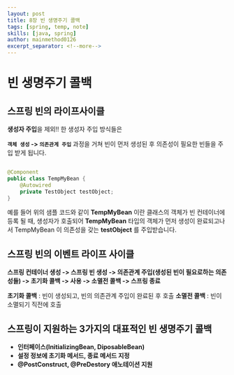 ```yaml
---
layout: post
title: 8장 빈 생명주기 콜백
tags: [spring, temp, note]
skills: [java, spring]
author: mainmethod0126
excerpt_separator: <!--more-->
---
```



<!--more-->

# 빈 생명주기 콜백

## 스프링 빈의 라이프사이클

**생성자 주입**을 제외!! 한 생성자 주입 방식들은

**`객체 생성` -> `의존관계 주입`** 과정을 거쳐 빈이 먼저 생성된 후 의존성이 필요한 빈들을 주입 받게 됩니다.

```java

@Component
public class TempMyBean {
    @Autowired
    private TestObject testObject;
}
```

예를 들어 위의 샘플 코드와 같이 **TempMyBean** 이란 클래스의 객체가 빈 컨테이너에 등록 될 때, 생성자가 호출되어 **TempMyBean** 타입의 객체가 먼저 생성이 완료되고나서 TempMyBean 이 의존성을 갖는 **testObject** 를 주입받습니다.

## 스프링 빈의 이벤트 라이프 사이클

**스프링 컨테이너 생성 -> 스프링 빈 생성 -> 의존관계 주입(생성된 빈이 필요로하는 의존성들) -> 초기화 콜백 -> 사용 -> 소멸전 콜백 -> 스프링 종료**

**초기화 콜백** : 빈이 생성되고, 빈의 의존관계 주입이 완료된 후 호출
**소멸전 콜백** : 빈이 소멸되기 직전에 호출

## 스프링이 지원하는 3가지의 대표적인 빈 생명주기 콜백

- **인터페이스(InitializingBean, DiposableBean)**
- **설정 정보에 초기화 메서드, 종료 메서드 지정**
- **@PostConstruct, @PreDestory 애노테이션 지원**